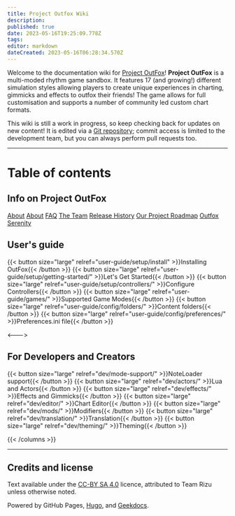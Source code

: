 ```yaml
---
title: Project Outfox Wiki
description: 
published: true
date: 2023-05-16T19:25:09.778Z
tags: 
editor: markdown
dateCreated: 2023-05-16T06:28:34.570Z
---
```


Welcome to the documentation wiki for [Project OutFox](https://projectoutfox.com)! **Project OutFox** is a multi-moded rhythm game sandbox. It features 17 (and growing!) different simulation styles allowing players to create unique experiences in charting, gimmicks and effects to outfox their friends! The game allows for full customisation and supports a number of community led custom chart formats.


This wiki is still a work in progress, so keep checking back for updates on new content! It is edited via a [Git repository](https://github.com/TeamRizu/outfox-wiki); commit access is limited to the development team, but you can always perform pull requests too.

----

# Table of contents


## Info on Project OutFox

<a href="/en/user-guide/meta/about" class="foxb foxb-primary">About</a>
[About](/en/user-guide/meta/about)
[FAQ](/en/user-guide/meta/faq)
[The Team](/en/user-guide/meta/about/#project-outfox-teams)
[Release History](/en/releases/home)
[Our Project Roadmap](/en/roadmap/home)
[Outfox Serenity](/en/user-guide/meta/serenity)

## User's guide

{{< button size="large" relref="user-guide/setup/install" >}}Installing OutFox{{< /button >}}
{{< button size="large" relref="user-guide/setup/getting-started/" >}}Let's Get Started{{< /button >}}
{{< button size="large" relref="user-guide/setup/controllers/" >}}Configure Controllers{{< /button >}}
{{< button size="large" relref="user-guide/games/" >}}Supported Game Modes{{< /button >}}
{{< button size="large" relref="user-guide/config/folders/" >}}Content folders{{< /button >}}
{{< button size="large" relref="user-guide/config/preferences/" >}}Preferences.ini file{{< /button >}}

<--->

## For Developers and Creators

{{< button size="large" relref="dev/mode-support/" >}}NoteLoader support{{< /button >}}
{{< button size="large" relref="dev/actors/" >}}Lua and Actors{{< /button >}}
{{< button size="large" relref="dev/effects/" >}}Effects and Gimmicks{{< /button >}}
{{< button size="large" relref="dev/editor/" >}}Chart Editor{{< /button >}}
{{< button size="large" relref="dev/mods/" >}}Modifiers{{< /button >}}
{{< button size="large" relref="dev/translation/" >}}Translation{{< /button >}}
{{< button size="large" relref="dev/theming/" >}}Theming{{< /button >}}

{{< /columns >}}

----

## Credits and license
Text available under the <a href="http://creativecommons.org/licenses/by-sa/4.0/" rel="license">CC-BY SA 4.0</a> licence, attributed to Team Rizu unless otherwise noted. 

Powered by GitHub Pages, [Hugo](https://gohugo.io/), and [Geekdocs](https://geekdocs.de/).
